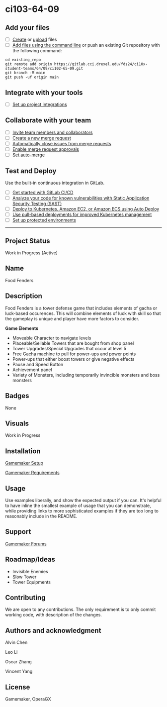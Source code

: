 # ci103-64-09


## Add your files

- [ ] [Create](https://docs.gitlab.com/ee/user/project/repository/web_editor.html#create-a-file) or [upload](https://docs.gitlab.com/ee/user/project/repository/web_editor.html#upload-a-file) files
- [ ] [Add files using the command line](https://docs.gitlab.com/ee/gitlab-basics/add-file.html#add-a-file-using-the-command-line) or push an existing Git repository with the following command:

```
cd existing_repo
git remote add origin https://gitlab.cci.drexel.edu/fds24/ci10x-student-teams/64/09/ci102-65-09.git
git branch -M main
git push -uf origin main
```

## Integrate with your tools

- [ ] [Set up project integrations](https://gitlab.cci.drexel.edu/fds24/ci10x-student-teams/64/09/ci102-65-09/-/settings/integrations)

## Collaborate with your team

- [ ] [Invite team members and collaborators](https://docs.gitlab.com/ee/user/project/members/)
- [ ] [Create a new merge request](https://docs.gitlab.com/ee/user/project/merge_requests/creating_merge_requests.html)
- [ ] [Automatically close issues from merge requests](https://docs.gitlab.com/ee/user/project/issues/managing_issues.html#closing-issues-automatically)
- [ ] [Enable merge request approvals](https://docs.gitlab.com/ee/user/project/merge_requests/approvals/)
- [ ] [Set auto-merge](https://docs.gitlab.com/ee/user/project/merge_requests/merge_when_pipeline_succeeds.html)

## Test and Deploy

Use the built-in continuous integration in GitLab.

- [ ] [Get started with GitLab CI/CD](https://docs.gitlab.com/ee/ci/quick_start/index.html)
- [ ] [Analyze your code for known vulnerabilities with Static Application Security Testing (SAST)](https://docs.gitlab.com/ee/user/application_security/sast/)
- [ ] [Deploy to Kubernetes, Amazon EC2, or Amazon ECS using Auto Deploy](https://docs.gitlab.com/ee/topics/autodevops/requirements.html)
- [ ] [Use pull-based deployments for improved Kubernetes management](https://docs.gitlab.com/ee/user/clusters/agent/)
- [ ] [Set up protected environments](https://docs.gitlab.com/ee/ci/environments/protected_environments.html)

***



## Project Status
Work in Progress (Active)

## Name
Food Fenders

## Description
Food Fenders is a tower defense game that includes elements of gacha or luck-based occurences. This will combine elements of luck with skill so that the gameplay is unique and player have more factors to consider.

**Game Elements**
- Moveable Character to navigate levels
- Placeable/Sellable Towers that are bought from shop panel
- Tower Upgrades/Special Upgrades that occur at level 5
- Free Gacha machine to pull for power-ups and power points 
- Power-ups that either boost towers or give negative effects
- Pause and Speed Button
- Achievement panel
- Variety of Monsters, including temporarily invincible monsters and boss monsters

## Badges
None

## Visuals
Work in Progress

## Installation
[Gamemaker Setup](https://gamemaker.io/en/download#_ga=2.93999898.621368411.1716904602-397049984.1716904602) 

[Gamemaker Requirements](https://help.gamemaker.io/hc/en-us/articles/360002406417-Technical-Setup-Info#SysReq)


## Usage
Use examples liberally, and show the expected output if you can. It's helpful to have inline the smallest example of usage that you can demonstrate, while providing links to more sophisticated examples if they are too long to reasonably include in the README.

## Support
[Gamemaker Forums](https://forum.gamemaker.io/index.php)

## Roadmap/Ideas
- Invisible Enemies
- Slow Tower
- Tower Equipments

## Contributing
We are open to any contributions. The only requirement is to only commit working code, with description of the changes.

## Authors and acknowledgment
Alvin Chen

Leo Li

Oscar Zhang

Vincent Yang
## License
Gamemaker, OperaGX

